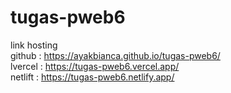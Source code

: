 # tugas-pweb6

link hosting
<br>github : https://ayakbianca.github.io/tugas-pweb6/
<br>lvercel : https://tugas-pweb6.vercel.app/
<br>netlift : https://tugas-pweb6.netlify.app/
